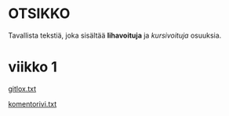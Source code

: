 # OTSIKKO

Tavallista tekstiä, joka sisältää **lihavoituja** ja *kursivoituja* osuuksia.

# **viikko 1**

[gitlox.txt](https://github.com/AleksiSaxlund/ot-harjoitustyo/blob/main/laskarit/viikko1/gitlog.txt)

[komentorivi.txt](https://github.com/AleksiSaxlund/ot-harjoitustyo/blob/main/laskarit/viikko1/komentorivi.txt)
